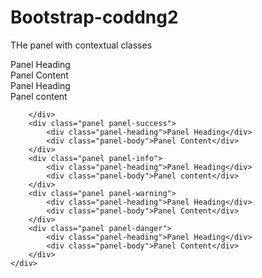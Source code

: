 # Bootstrap-coddng2
<div class="container">
	<p>THe panel with contextual classes</p>
	<div class="panel-group">
		<div class="panel panel-default">
			<div class="panel -heading">Panel Heading</div>
			<div class="panel-body">Panel Content</div>
		</div>
		<div class="panel panel-primary">
			<div class="panel-heading">Panel Heading</div>
			<div class="panel-body">Panel content</div>

		</div>
		<div class="panel panel-success">
			<div class="panel-heading">Panel Heading</div>
			<div class="panel-body">Panel Content</div>
		</div>
		<div class="panel panel-info">
			<div class="panel-heading">Panel Heading</div>
			<div class="panel-body">Panel content</div>
		</div>
		<div class="panel panel-warning">
			<div class="panel-heading">Panel Heading</div>
			<div class="panel-body">Panel Content</div>
		</div>
		<div class="panel panel-danger">
			<div class="panel-heading">Panel Heading</div>
			<div class="panel-body">Panel Content</div>
		</div>
	</div>
</div>
